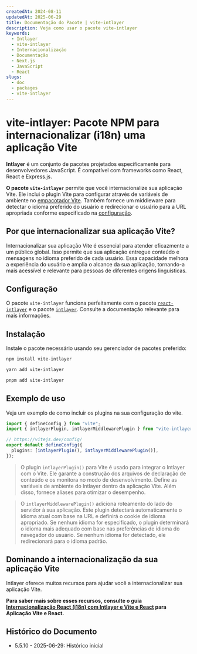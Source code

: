 ```yaml
---
createdAt: 2024-08-11
updatedAt: 2025-06-29
title: Documentação do Pacote | vite-intlayer
description: Veja como usar o pacote vite-intlayer
keywords:
  - Intlayer
  - vite-intlayer
  - Internacionalização
  - Documentação
  - Next.js
  - JavaScript
  - React
slugs:
  - doc
  - packages
  - vite-intlayer
---
```


# vite-intlayer: Pacote NPM para internacionalizar (i18n) uma aplicação Vite

**Intlayer** é um conjunto de pacotes projetados especificamente para desenvolvedores JavaScript. É compatível com frameworks como React, React e Express.js.

**O pacote `vite-intlayer`** permite que você internacionalize sua aplicação Vite. Ele inclui o plugin Vite para configurar através de variáveis de ambiente no [empacotador Vite](https://vitejs.dev/guide/why.html#why-bundle-for-production). Também fornece um middleware para detectar o idioma preferido do usuário e redirecionar o usuário para a URL apropriada conforme especificado na [configuração](https://github.com/aymericzip/intlayer/blob/main/docs/docs/pt/configuration.md).

## Por que internacionalizar sua aplicação Vite?

Internacionalizar sua aplicação Vite é essencial para atender eficazmente a um público global. Isso permite que sua aplicação entregue conteúdo e mensagens no idioma preferido de cada usuário. Essa capacidade melhora a experiência do usuário e amplia o alcance da sua aplicação, tornando-a mais acessível e relevante para pessoas de diferentes origens linguísticas.

## Configuração

O pacote `vite-intlayer` funciona perfeitamente com o pacote [`react-intlayer`](https://github.com/aymericzip/intlayer/blob/main/docs/docs/pt/packages/react-intlayer/index.md) e o pacote [`intlayer`](https://github.com/aymericzip/intlayer/blob/main/docs/docs/pt/packages/intlayer/index.md). Consulte a documentação relevante para mais informações.

## Instalação

Instale o pacote necessário usando seu gerenciador de pacotes preferido:

```bash packageManager="npm"
npm install vite-intlayer
```

```bash packageManager="yarn"
yarn add vite-intlayer
```

```bash packageManager="pnpm"
pnpm add vite-intlayer
```

## Exemplo de uso

Veja um exemplo de como incluir os plugins na sua configuração do vite.

```typescript fileName="vite.config.ts"
import { defineConfig } from "vite";
import { intlayerPlugin, intlayerMiddlewarePlugin } from "vite-intlayer";

// https://vitejs.dev/config/
export default defineConfig({
  plugins: [intlayerPlugin(), intlayerMiddlewarePlugin()],
});
```

> O plugin `intlayerPlugin()` para Vite é usado para integrar o Intlayer com o Vite. Ele garante a construção dos arquivos de declaração de conteúdo e os monitora no modo de desenvolvimento. Define as variáveis de ambiente do Intlayer dentro da aplicação Vite. Além disso, fornece aliases para otimizar o desempenho.

> O `intlayerMiddlewarePlugin()` adiciona roteamento do lado do servidor à sua aplicação. Este plugin detectará automaticamente o idioma atual com base na URL e definirá o cookie de idioma apropriado. Se nenhum idioma for especificado, o plugin determinará o idioma mais adequado com base nas preferências de idioma do navegador do usuário. Se nenhum idioma for detectado, ele redirecionará para o idioma padrão.

## Dominando a internacionalização da sua aplicação Vite

Intlayer oferece muitos recursos para ajudar você a internacionalizar sua aplicação Vite.

**Para saber mais sobre esses recursos, consulte o guia [Internacionalização React (i18n) com Intlayer e Vite e React](https://github.com/aymericzip/intlayer/blob/main/docs/docs/pt/intlayer_with_vite+react.md) para Aplicação Vite e React.**

## Histórico do Documento

- 5.5.10 - 2025-06-29: Histórico inicial
